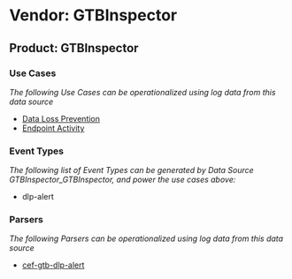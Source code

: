 Vendor: GTBInspector
====================
Product: GTBInspector
---------------------

### Use Cases

_The following Use Cases can be operationalized using log data from this data source_

* [Data Loss Prevention](../UseCases/usecase_data_loss_prevention.md)
* [Endpoint Activity](../UseCases/usecase_endpoint_activity.md)


### Event Types

_The following list of Event Types can be generated by Data Source GTBInspector_GTBInspector, and power the use cases above:_

- dlp-alert


### Parsers

_The following Parsers can be operationalized using log data from this data source_

* [cef-gtb-dlp-alert](../Parsers/parserContent_cef-gtb-dlp-alert.md)
